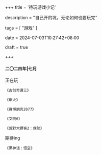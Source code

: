 +++
title = '待玩游戏小记'

description = "自己开的坑，无论如何也要玩完"

tags = [ "游戏" ]

date = 2024-07-03T10:27:42+08:00

draft = true

+++

#### 二〇二四年|七月

正在玩

`《古剑奇谭三》`

`《烟火》`

`《赛博朋克2077》`

`《文明6》`

`《荒野大镖客2：救赎》`

期待ing

`《黑神话：悟空》`
